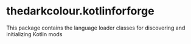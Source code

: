 # thedarkcolour.kotlinforforge
This package contains the language loader classes for discovering and initializing Kotlin mods
